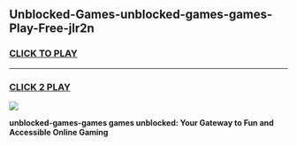 
## Unblocked-Games-unblocked-games-games-Play-Free-jlr2n
<h3>
<a href="https://premium76.site?title=unblocked-games-games&ref=12A">CLICK TO PLAY</a></h3>
<hr>

<h3>
<a href="https://premium76.site?title=unblocked-games-games&ref=12A">CLICK 2 PLAY</a>
  
</h3>

<a href="https://premium76.site?title=unblocked-games-games&ref=12A"><img src="https://clearcache.store/games.png"></a>


**unblocked-games-games games unblocked: Your Gateway to Fun and Accessible Online Gaming**
